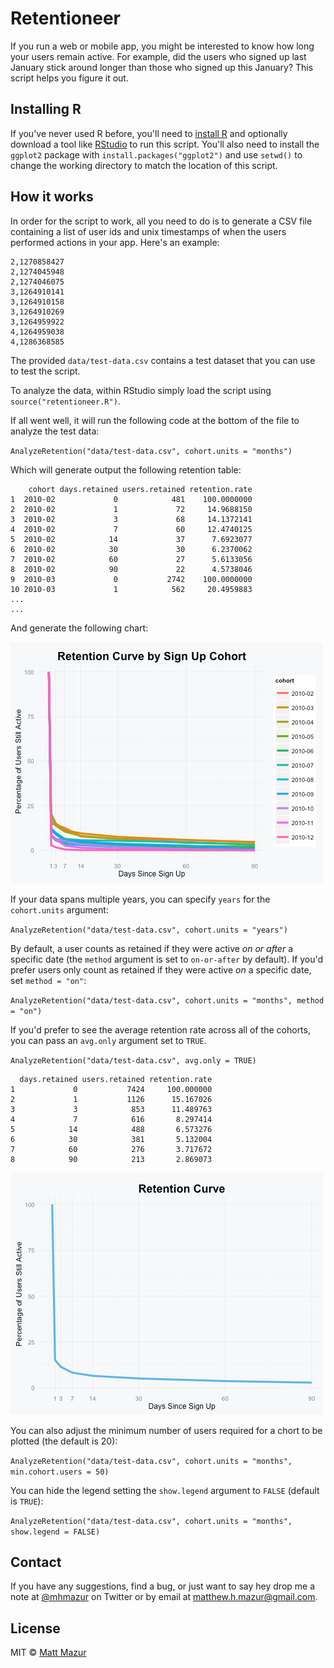 # Retentioneer

If you run a web or mobile app, you might be interested to know how long your users remain active. For example, did the users who signed up last January stick around longer than those who signed up this January? This script helps you figure it out.

## Installing R

If you've never used R before, you'll need to [install R](https://cran.r-project.org/mirrors.html) and optionally download a tool like [RStudio](https://www.rstudio.com/products/rstudio/download/) to run this script. You'll also need to install the `ggplot2` package with `install.packages("ggplot2")` and use `setwd()` to change the working directory to match the location of this script.

## How it works

In order for the script to work, all you need to do is to generate a CSV file containing a list of user ids and unix timestamps of when the users performed actions in your app.  Here's an example:

```
2,1270858427
2,1274045948
2,1274046075
3,1264910141
3,1264910158
3,1264910269
3,1264959922
4,1264959038
4,1286368585
```

The provided `data/test-data.csv` contains a test dataset that you can use to test the script.

To analyze the data, within RStudio simply load the script using `source("retentioneer.R")`.

If all went well, it will run the following code at the bottom of the file to analyze the test data:

`AnalyzeRetention("data/test-data.csv", cohort.units = "months")`

Which will generate output the following retention table:

```
    cohort days.retained users.retained retention.rate
1  2010-02             0            481    100.0000000
2  2010-02             1             72     14.9688150
3  2010-02             3             68     14.1372141
4  2010-02             7             60     12.4740125
5  2010-02            14             37      7.6923077
6  2010-02            30             30      6.2370062
7  2010-02            60             27      5.6133056
8  2010-02            90             22      4.5738046
9  2010-03             0           2742    100.0000000
10 2010-03             1            562     20.4959883
...
...
```

And generate the following chart:

![retention chart by month](images/test-data-by-month.png)

If your data spans multiple years, you can specify `years` for the `cohort.units` argument:

`AnalyzeRetention("data/test-data.csv", cohort.units = "years")`

By default, a user counts as retained if they were active _on or after_ a specific date (the `method` argument is set to `on-or-after` by default). If you'd prefer users only count as retained if they were active _on_ a specific date, set `method = "on"`:

`AnalyzeRetention("data/test-data.csv", cohort.units = "months", method = "on")`

If you'd prefer to see the average retention rate across all of the cohorts, you can pass an `avg.only` argument set to `TRUE`.

`AnalyzeRetention("data/test-data.csv", avg.only = TRUE)`

```
  days.retained users.retained retention.rate
1             0           7424     100.000000
2             1           1126      15.167026
3             3            853      11.489763
4             7            616       8.297414
5            14            488       6.573276
6            30            381       5.132004
7            60            276       3.717672
8            90            213       2.869073
```

![retention chart by month](images/test-data-average.png)

You can also adjust the minimum number of users required for a chort to be plotted (the default is 20):

`AnalyzeRetention("data/test-data.csv", cohort.units = "months", min.cohort.users = 50)`

You can hide the legend setting the `show.legend` argument to `FALSE` (default is `TRUE`):

`AnalyzeRetention("data/test-data.csv", cohort.units = "months", show.legend = FALSE)`

## Contact

If you have any suggestions, find a bug, or just want to say hey drop me a note at [@mhmazur](https://twitter.com/mhmazur) on Twitter or by email at matthew.h.mazur@gmail.com.

## License

MIT © [Matt Mazur](http://mattmazur.com)
